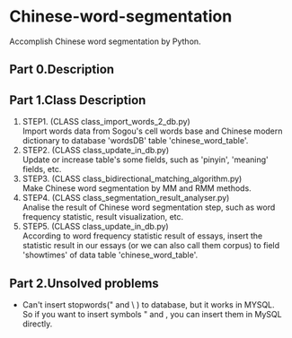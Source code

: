 Chinese-word-segmentation
=======
Accomplish Chinese word segmentation by Python.

## Part 0.Description

## Part 1.Class Description
1. STEP1. (CLASS class_import_words_2_db.py)  
Import words data from Sogou's cell words base and Chinese modern dictionary
to database 'wordsDB' table 'chinese_word_table'.
2. STEP2. (CLASS class_update_in_db.py)  
Update or increase table's some fields, such as 'pinyin', 'meaning' fields, etc.
3. STEP3. (CLASS class_bidirectional_matching_algorithm.py)  
Make Chinese word segmentation by MM and RMM methods.
4. STEP4. (CLASS class_segmentation_result_analyser.py)  
Analise the result of Chinese word segmentation step, such as word frequency
statistic, result visualization, etc.
5. STEP5. (CLASS class_update_in_db.py)  
According to word frequency statistic result of essays, insert the statistic result in our essays
(or we can also call them corpus) to field 'showtimes' of data table 'chinese_word_table'.

## Part 2.Unsolved problems
- Can't insert stopwords(" and \ ) to database, but it works in MYSQL.  
 So if you want to insert symbols " and \, you can insert them in MySQL directly.